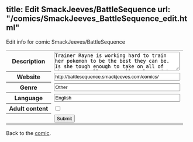 title: Edit SmackJeeves/BattleSequence
url: "/comics/SmackJeeves_BattleSequence_edit.html"
---
Edit info for comic SmackJeeves/BattleSequence

<form name="comic" action="http://gaepostmail.appspot.com/comic/" method="post">
<table class="comicinfo">
<tr>
<th>Description</th><td><textarea name="description" cols="40" rows="3">Trainer Rayne is working hard to train her pokemon to be the best they can be. Is she tough enough to take on all of these new challenges? Follow along with her on her journey to be the very best! UPDATES: About once a week.</textarea></td>
</tr>
<tr>
<th>Website</th><td><input type="text" name="url" value="http://battlesequence.smackjeeves.com/comics/" size="40"/></td>
</tr>
<tr>
<th>Genre</th><td><input type="text" name="genre" value="Other" size="40"/></td>
</tr>
<tr>
<th>Language</th><td><input type="text" name="language" value="English" size="40"/></td>
</tr>
<tr>
<th>Adult content</th><td><input type="checkbox" name="adult" value="adult" /></td>
</tr>
<tr>
<th></th><td>
<input type="hidden" name="comic" value="SmackJeeves_BattleSequence" />
<input type="submit" name="submit" value="Submit" />
</td>
</tr>
</table>
</form>

Back to the [comic](SmackJeeves_BattleSequence.html).
